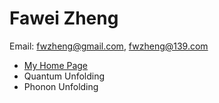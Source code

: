 # Fawei Zheng
  Email: fwzheng@gmail.com,  fwzheng@139.com

* [My Home Page](https://fwzheng.github.io)
* Quantum Unfolding
* Phonon Unfolding
